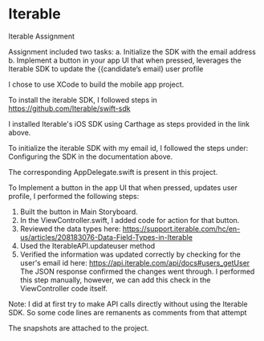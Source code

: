 # Iterable
Iterable Assignment

Assignment included two tasks:
a. Initialize the SDK with the email address 
b. Implement a button in your app UI that when pressed, leverages the Iterable SDK to update the ​{{candidate’s email}​ user profile

I chose to use XCode to build the mobile app project.

To install the iterable SDK, I followed steps in https://github.com/Iterable/swift-sdk

I installed Iterable's iOS SDK using Carthage as steps provided in the link above.

To initialize the iterable SDK with my email id, I followed the steps under:
Configuring the SDK in the documentation above. 

The corresponding AppDelegate.swift is present in this project. 

To Implement a button in the app UI that when pressed, updates user profile, I performed the following steps:
1. Built the button in Main Storyboard. 
2. In the ViewController.swift, I added code for action for that button. 
3. Reviewed the data types here: https://support.iterable.com/hc/en-us/articles/208183076-Data-Field-Types-in-Iterable
4. Used the IterableAPI.updateuser method
5. Verified the information was updated correctly by checking for the user's email id here: https://api.iterable.com/api/docs#users_getUser
The JSON response confirmed the changes went through. 
I performed this step manually, however, we can add this check in the ViewController code itself. 

Note: I did at first try to make API calls directly without using the Iterable SDK. So some code lines are remanents as comments from that attempt

The snapshots are attached to the project.
